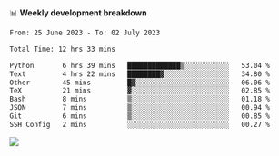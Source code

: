 📊 **Weekly development breakdown**
<!--START_SECTION:waka-->

```txt
From: 25 June 2023 - To: 02 July 2023

Total Time: 12 hrs 33 mins

Python       6 hrs 39 mins   █████████████▒░░░░░░░░░░░   53.04 %
Text         4 hrs 22 mins   ████████▓░░░░░░░░░░░░░░░░   34.80 %
Other        45 mins         █▓░░░░░░░░░░░░░░░░░░░░░░░   06.06 %
TeX          21 mins         ▓░░░░░░░░░░░░░░░░░░░░░░░░   02.85 %
Bash         8 mins          ▒░░░░░░░░░░░░░░░░░░░░░░░░   01.18 %
JSON         7 mins          ▒░░░░░░░░░░░░░░░░░░░░░░░░   00.94 %
Git          6 mins          ▒░░░░░░░░░░░░░░░░░░░░░░░░   00.85 %
SSH Config   2 mins          ░░░░░░░░░░░░░░░░░░░░░░░░░   00.27 %
```

<!--END_SECTION:waka-->
![](https://komarev.com/ghpvc/?username=callanwu)
